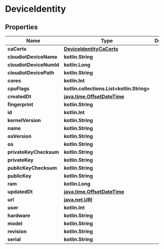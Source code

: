 
# DeviceIdentity

## Properties
Name | Type | Description | Notes
------------ | ------------- | ------------- | -------------
**caCerts** | [**DeviceIdentityCaCerts**](DeviceIdentityCaCerts.md) |  | 
**cloudiotDeviceName** | **kotlin.String** |  | 
**cloudiotDeviceNumId** | **kotlin.Long** |  | 
**cloudiotDevicePath** | **kotlin.String** |  | 
**cores** | **kotlin.Int** |  | 
**cpuFlags** | **kotlin.collections.List&lt;kotlin.String&gt;** |  | 
**createdDt** | [**java.time.OffsetDateTime**](java.time.OffsetDateTime.md) |  |  [readonly]
**fingerprint** | **kotlin.String** |  | 
**id** | **kotlin.Int** |  |  [readonly]
**kernelVersion** | **kotlin.String** |  | 
**name** | **kotlin.String** |  | 
**osVersion** | **kotlin.String** |  | 
**os** | **kotlin.String** |  | 
**privateKeyChecksum** | **kotlin.String** |  |  [readonly]
**privateKey** | **kotlin.String** |  |  [readonly]
**publicKeyChecksum** | **kotlin.String** |  |  [readonly]
**publicKey** | **kotlin.String** |  |  [readonly]
**ram** | **kotlin.Long** |  | 
**updatedDt** | [**java.time.OffsetDateTime**](java.time.OffsetDateTime.md) |  |  [readonly]
**url** | [**java.net.URI**](java.net.URI.md) |  |  [readonly]
**user** | **kotlin.Int** |  | 
**hardware** | **kotlin.String** |  |  [optional]
**model** | **kotlin.String** |  |  [optional]
**revision** | **kotlin.String** |  |  [optional]
**serial** | **kotlin.String** |  |  [optional]



